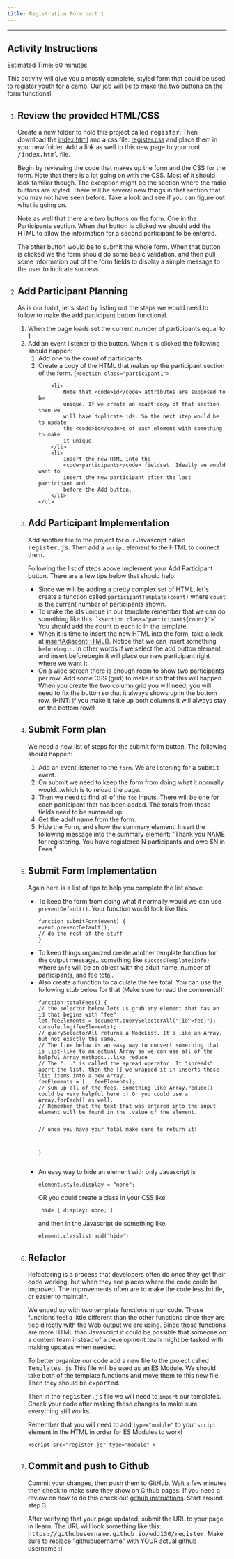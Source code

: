 ```yaml
---
title: Registration Form part 1
---
```


- - -

<h2>Activity&nbsp;Instructions</h2>
<p>Estimated Time: 60 minutes</p>
<p>
This activity will give you a mostly complete, styled form that could
be used to register youth for a camp. Our job will be to make the two
buttons on the form functional.
</p>
<div class="bigSteps">
<ol>
<li>
<!-- START STEP -->
<h2>Review the provided HTML/CSS</h2>

<p>
Create a new folder to hold this project called
<kbd>register</kbd>. Then download the
<a href="../teacher/register/start/form.html">index.html</a> and a
css file:
<a href="../teacher/register/start/register.css">register.css</a>
and place them in your new folder. Add a link as well to this new
page to your root <kbd>/index.html</kbd> file.
</p>
<p>
Begin by reviewing the code that makes up the form and the CSS for
the form. Note that there is a lot going on with the CSS. Most of
it should look familiar though. The exception might be the section
where the radio buttons are styled. There will be several new
things in that section that you may not have seen before. Take a
look and see if you can figure out what is going on.
</p>
<p>
Note as well that there are two buttons on the form. One in the
Participants section. When that button is clicked we should add
the HTML to allow the information for a second participant to be
entered.
</p>
<p>
The other button would be to submit the whole form. When that
button is clicked we the form should do some basic validation, and
then pull some information out of the form fields to display a
simple message to the user to indicate success.
</p>

<!-- END STEP -->
</li>
<li>
<!-- START STEP -->
<h2>Add Participant Planning</h2>
<p>
As is our habit, let's start by listing out the steps we would
need to follow to make the add participant button functional.
</p>
<ol>
<li>
	When the page loads set the current number of participants equal
	to 1
</li>
<li>
	Add an event listener to the button. When it is clicked the
	following should happen:
	<ol>
		<li>Add one to the count of participants.</li>
		<li>
			Create a copy of the HTML that makes up the participant
			section of the form. (<code
				>&lt;section class="participant1"&gt;</code
			>
		</li>

		<li>
			Note that <code>id</code> attributes are supposed to be
			unique. If we create an exact copy of that section then we
			will have duplicate ids. So the next step would be to update
			the <code>id</code>s of each element with something to make
			it unique.
		</li>
		<li>
			Insert the new HTML into the
			<code>participants</code> fieldset. Ideally we would want to
			insert the new participant after the last participant and
			before the Add button.
		</li>
	</ol>
</li>
</ol>

<!-- END STEP -->
</li>
<li>
<!-- START STEP -->
<h2>Add Participant Implementation</h2>
<p>
Add another file to the project for our Javascript called
<kbd>register.js</kbd>. Then add a <code>script</code> element to
the HTML to connect them.
</p>
<p>
Following the list of steps above implement your Add Participant
button. There are a few tips below that should help:
</p>
<ul>
<li>
	Since we will be adding a pretty complex set of HTML, let's
	create a function called
	<code>participantTemplate(count)</code> where
	<code>count</code> is the current number of participants shown.
</li>
<li>
	To make the ids unique in our template remember that we can do
	something like this:
	<code>`&lt;section class="participant${count}"&gt;`</code> You
	should add the count to each id in the template.
</li>
<li>
	When it is time to insert the new HTML into the form, take a
	look at
	<a href="https://byui-cit.github.io/wdd130/wjs/blog-1.html"
		>insertAdjacentHTML()</a
	>. Notice that we can insert something <code>beforebegin</code>.
	In other words if we select the add button element, and insert
	beforebegin it will place our new participant right where we
	want it.
</li>
<li>
	On a wide screen there is enough room to show two participants
	per row. Add some CSS (grid) to make it so that this will
	happen. When you create the two column grid you will need, you
	will need to fix the button so that it always shows up in the
	bottom row. (HINT: if you make it take up both columns it will
	always stay on the bottom row!)
</li>
</ul>

<!-- END STEP -->
</li>

<li>
<!-- START STEP -->
<h2>Submit Form plan</h2>

<p>
We need a new list of steps for the submit form button. The
following should happen:
</p>
<ol>
<li>
	Add an event listener to the <code>form</code>. We are listening
	for a <kbd>submit</kbd> event.
</li>
<li>
	On submit we need to keep the form from doing what it normally
	would...which is to reload the page.
</li>
<li>
	Then we need to find all of the <code>fee</code> inputs. There
	will be one for each participant that has been added. The totals
	from those fields need to be summed up.
</li>
<li>Get the adult name from the form.</li>
<li>
	Hide the Form, and show the summary element. Insert the
	following message into the summary element: "Thank you NAME for
	registering. You have registered N participants and owe $N in
	Fees."
</li>
</ol>

<!-- END STEP -->
</li>
<li>
<!-- START STEP -->
<h2>Submit Form Implementation</h2>

<p>
Again here is a list of tips to help you complete the list above:
</p>
<ul>
<li>
	To keep the form from doing what it normally would we can use
	<code>preventDefault()</code>. Your function would look like
	this:
	<pre><code class="lang-js">function submitForm(event) {
event.preventDefault();
// do the rest of the stuff
}
</code></pre>
</li>
<li>
	To keep things organized create another template function for
	the output message...something like
	<code>successTemplate(info)</code> where <code>info</code> will
	be an object with the adult name, number of participants, and
	fee total.
</li>
<li>
	Also create a function to calculate the fee total. You can use
	the following stub below for that (Make sure to read the
	comments!):
	<pre><code class="lang-js">function totalFees() {
// the selector below lets us grab any element that has an id that begins with "fee"
let feeElements = document.querySelectorAll("[id^=fee]");
console.log(feeElements);
// querySelectorAll returns a NodeList. It's like an Array, but not exactly the same.
// The line below is an easy way to convert something that is list-like to an actual Array so we can use all of the helpful Array methods...like reduce
// The "..." is called the spread operator. It "spreads" apart the list, then the [] we wrapped it in inserts those list items into a new Array.
feeElements = [...feeElements];
// sum up all of the fees. Something like Array.reduce() could be very helpful here :) Or you could use a Array.forEach() as well.
// Remember that the text that was entered into the input element will be found in the .value of the element.

// once you have your total make sure to return it!

}</code></pre>
</li>
<li>
	An easy way to hide an element with only Javascript is
	<pre><code class="lang-js">element.style.display = "none";</code></pre>
	OR you could create a class in your CSS like:
	<pre><code class="lang-css">.hide { display: none; }</code></pre>
	and then in the Javascript do something like
	<pre><code class="lang-css">element.classlist.add('hide')</code></pre>
</li>
</ul>

<!-- END STEP -->
</li>
<li>
<!-- START STEP -->
<h2>Refactor</h2>

<p>
Refactoring is a process that developers often do once they get
their code working, but when they see places where the code could
be improved. The improvements often are to make the code less
brittle, or easier to maintain.
</p>
<p>
We ended up with two template functions in our code. Those
functions feel a little different than the other functions since
they are tied directly with the Web output we are using. Since
those functions are more HTML than Javascript it could be possible
that someone on a content team instead of a development team might
be tasked with making updates when needed.
</p>
<p>
To better organize our code add a new file to the project called
<kbd>Templates.js</kbd> This file will be used as an ES Module. We
should take both of the template functions and move them to this
new file. Then they should be <kbd>export</kbd>ed.
</p>
<p>
Then in the <kbd>register.js</kbd> file we will need to
<code>import</code> our templates. Check your code after making
these changes to make sure everything still works.
</p>
<div class="callout">
<p>
	Remember that you will need to add <code>type="module"</code> to
	your <code>script</code> element in the HTML in order for ES
	Modules to work!
</p>
<pre><code class="lang-markup">&lt;script src="register.js" type="module" &gt;</code></pre>
</div>

<!-- END STEP -->
</li>
<li>
<!-- START STEP -->
<h2>Commit and push to Github</h2>

<p>
Commit your changes, then push them to GitHub. Wait a few minutes
then check to make sure they show on Github pages. If you need a
review on how to do this check out
<a
	href="https://byui-cit.github.io/learning-modules/modules/general/hosting-git-gihub/ponder2/"
	>github instructions</a
>. Start around step 3.
</p>

<p>
After verifying that your page updated, submit the URL to your
page in Ilearn. The URL will look something like this:
<kbd>https://githubusername.github.io/wdd130/register</kbd>. Make
sure to replace "githubusername" with YOUR actual github username
:)
</p>

<!-- END STEP -->
</li>
</ol>
</div>
